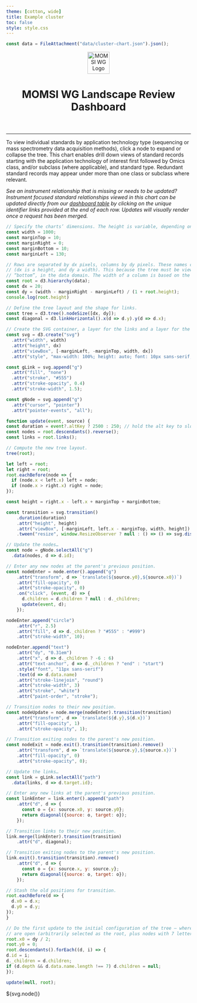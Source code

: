 ```yaml
---
theme: [cotton, wide]
title: Example cluster
toc: false
style: style.css
---
```


```js
const data = FileAttachment("data/cluster-chart.json").json();
```

<header class="header">
  <div class="logos">
	<div class="logo-image">
		<img height="60px" width="60px" alt="MOMSI WG Logo" src="/images/MOMSI-WG-LOGO.svg">
	</div>
	<div class="logo-text">
		<h1>MOMSI WG Landscape Review Dashboard</h1>
	</div>
  </div>
</header>

---
To view individual standards by application technology type (sequencing or mass spectrometry data acquisition methods), click a node to expand or collapse the tree. This chart enables drill down views of standard records starting with the application technology of interest first followed by Omics class, and/or subclass (where applicable), and standard type. Redundant standard records may appear under more than one class or subclass where relevant.

_See an instrument relationship that is missing or needs to be updated? Instrument focused standard relationships viewed in this chart can be updated directly from our [dashboard table](https://rda-momsi.github.io/Dashboard) by clicking on the unique identifier links provided at the end of each row. Updates will visually render once a request has been merged._

<!-- Plot of launch vehicles -->

```js
// Specify the charts’ dimensions. The height is variable, depending on the layout.
const width = 1000;
const marginTop = 10;
const marginRight = 0;
const marginBottom = 10;
const marginLeft = 130;

// Rows are separated by dx pixels, columns by dy pixels. These names can be counter-intuitive
// (dx is a height, and dy a width). This because the tree must be viewed with the root at the
// “bottom”, in the data domain. The width of a column is based on the tree’s height.
const root = d3.hierarchy(data);
const dx = 20;
const dy = (width - marginRight - marginLeft) / (1 + root.height);
console.log(root.height)

// Define the tree layout and the shape for links.
const tree = d3.tree().nodeSize([dx, dy]);
const diagonal = d3.linkHorizontal().x(d => d.y).y(d => d.x);

// Create the SVG container, a layer for the links and a layer for the nodes.
const svg = d3.create("svg")
  .attr("width", width)
  .attr("height", dx)
  .attr("viewBox", [-marginLeft, -marginTop, width, dx])
  .attr("style", "max-width: 100%; height: auto; font: 10px sans-serif; user-select: none;");

const gLink = svg.append("g")
  .attr("fill", "none")
  .attr("stroke", "#555")
  .attr("stroke-opacity", 0.4)
  .attr("stroke-width", 1.5);

const gNode = svg.append("g")
  .attr("cursor", "pointer")
  .attr("pointer-events", "all");

function update(event, source) {
const duration = event?.altKey ? 2500 : 250; // hold the alt key to slow down the transition
const nodes = root.descendants().reverse();
const links = root.links();

// Compute the new tree layout.
tree(root);

let left = root;
let right = root;
root.eachBefore(node => {
  if (node.x < left.x) left = node;
  if (node.x > right.x) right = node;
});

const height = right.x - left.x + marginTop + marginBottom;

const transition = svg.transition()
	.duration(duration)
	.attr("height", height)
	.attr("viewBox", [-marginLeft, left.x - marginTop, width, height])
	.tween("resize", window.ResizeObserver ? null : () => () => svg.dispatch("toggle"));

// Update the nodes…
const node = gNode.selectAll("g")
  .data(nodes, d => d.id);

// Enter any new nodes at the parent's previous position.
const nodeEnter = node.enter().append("g")
	.attr("transform", d => `translate(${source.y0},${source.x0})`)
	.attr("fill-opacity", 0)
	.attr("stroke-opacity", 0)
	.on("click", (event, d) => {
	  d.children = d.children ? null : d._children;
	  update(event, d);
	});

nodeEnter.append("circle")
	.attr("r", 2.5)
	.attr("fill", d => d._children ? "#555" : "#999")
	.attr("stroke-width", 10);

nodeEnter.append("text")
	.attr("dy", "0.31em")
	.attr("x", d => d._children ? -6 : 6)
	.attr("text-anchor", d => d._children ? "end" : "start")
	.style("font", "11px sans-serif")
	.text(d => d.data.name)
	.attr("stroke-linejoin", "round")
	.attr("stroke-width", 3)
	.attr("stroke", "white")
	.attr("paint-order", "stroke");

// Transition nodes to their new position.
const nodeUpdate = node.merge(nodeEnter).transition(transition)
	.attr("transform", d => `translate(${d.y},${d.x})`)
	.attr("fill-opacity", 1)
	.attr("stroke-opacity", 1);

// Transition exiting nodes to the parent's new position.
const nodeExit = node.exit().transition(transition).remove()
	.attr("transform", d => `translate(${source.y},${source.x})`)
	.attr("fill-opacity", 0)
	.attr("stroke-opacity", 0);

// Update the links…
const link = gLink.selectAll("path")
  .data(links, d => d.target.id);

// Enter any new links at the parent's previous position.
const linkEnter = link.enter().append("path")
	.attr("d", d => {
	  const o = {x: source.x0, y: source.y0};
	  return diagonal({source: o, target: o});
	});

// Transition links to their new position.
link.merge(linkEnter).transition(transition)
	.attr("d", diagonal);

// Transition exiting nodes to the parent's new position.
link.exit().transition(transition).remove()
	.attr("d", d => {
	  const o = {x: source.x, y: source.y};
	  return diagonal({source: o, target: o});
	});

// Stash the old positions for transition.
root.eachBefore(d => {
  d.x0 = d.x;
  d.y0 = d.y;
});
}

// Do the first update to the initial configuration of the tree — where a number of nodes
// are open (arbitrarily selected as the root, plus nodes with 7 letters).
root.x0 = dy / 2;
root.y0 = 0;
root.descendants().forEach((d, i) => {
d.id = i;
d._children = d.children;
if (d.depth && d.data.name.length !== 7) d.children = null;
});

update(null, root);
```

<div class="card card-sharp">
	${svg.node()}
</div>